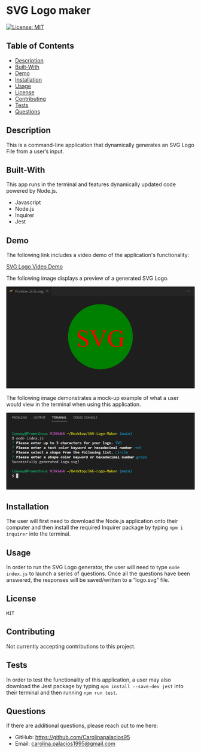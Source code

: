 # SVG Logo maker

[![License: MIT](https://img.shields.io/badge/License-MIT-blue.svg)](https://opensource.org/licenses/MIT)
    
## Table of Contents
* [Description](#description)
* [Built-With](#built-with)
* [Demo](#demo)
* [Installation](#installation)
* [Usage](#usage)
* [License](#license)
* [Contributing](#contributing)
* [Tests](#tests)
* [Questions](#questions)

## Description
    
This is a command-line application that dynamically generates an SVG Logo File from a user’s input. 

## Built-With

This app runs in the terminal and features dynamically updated code powered by Node.js.

  * Javascript
  * Node.js
  * Inquirer
  * Jest

## Demo

The following link includes a video demo of the application's functionality:

[SVG Logo Video Demo](https://drive.google.com/file/d/1Lwv3wXkxYVoPzzEbPo2FHyPDPoN7oGto/view)

The following image displays a preview of a generated SVG Logo.

![SVG-Logo-Demo](./assets/svg-logo-demo.PNG)

The following image demonstrates a mock-up example of what a user would view in the terminal when using this application.

![Terminal-Demo](./assets/terminal-demo.PNG)

## Installation

The user will first need to download the Node.js application onto their computer and then install the required Inquirer package by typing `npm i inquirer` into the terminal.

## Usage

In order to run the SVG Logo generator, the user will need to type `node index.js` to launch a series of questions. Once all the questions have been answered, the responses will be saved/written to a “logo.svg” file.

## License
        
    MIT

## Contributing

Not currently accepting contributions to this project.

## Tests

In order to test the functionality of this application, a user may also download the Jest package by typing `npm install --save-dev jest` into their terminal and then running `npm run test`.

## Questions

If there are additional questions, please reach out to me here: 

* GitHub: https://github.com/Carolinapalacios95
* Email: carolina.palacios1995@gmail.com
